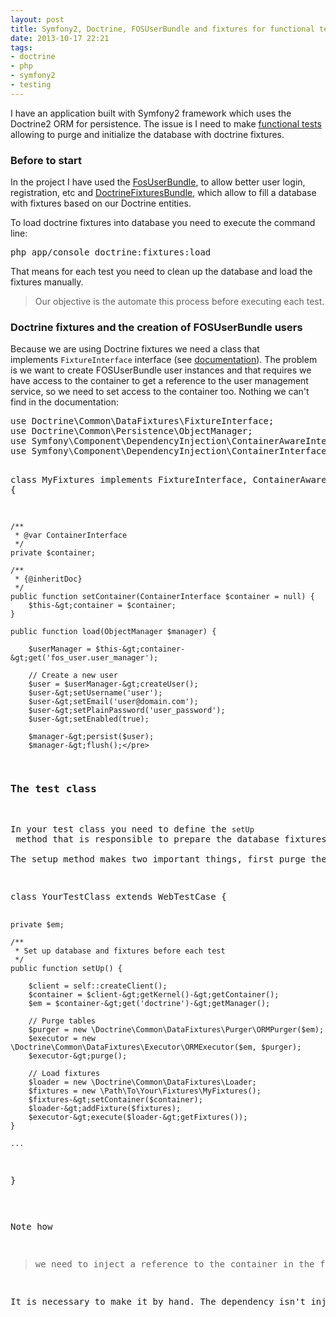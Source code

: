 ```yaml
---
layout: post
title: Symfony2, Doctrine, FOSUserBundle and fixtures for functional testing
date: 2013-10-17 22:21
tags:
- doctrine
- php
- symfony2
- testing
---
```

I have an application built with Symfony2 framework which uses the Doctrine2 ORM for persistence.
The issue is I need to make <a href="http://symfony.com/doc/current/book/testing.html#functional-tests">functional tests</a>
allowing to purge and initialize the database with doctrine fixtures.</p>

<h3>Before to start</h3>
<p>In the project I have used the <a href="https://github.com/FriendsOfSymfony/FOSUserBundle">FosUserBundle</a>, to allow better user login, registration, etc and <a href="http://symfony.com/doc/current/bundles/DoctrineFixturesBundle/index.html">DoctrineFixturesBundle</a>, which allow to fill a database with fixtures based on our Doctrine entities.</p>
<p>To load doctrine fixtures into database you need to execute the command line:</p>
<pre class="prettyprint">php app/console doctrine:fixtures:load</pre>
<p>That means for each test you need to clean up the database and load the fixtures manually.</p>
<blockquote><p>Our objective is the automate this process before executing each test.</p></blockquote>
<h3>Doctrine fixtures and the creation of FOSUserBundle users</h3>
<p>Because we are using Doctrine fixtures we need a class that implements <code>FixtureInterface</code> interface (see <a href="http://symfony.com/doc/current/bundles/DoctrineFixturesBundle/index.html#writing-simple-fixtures">documentation</a>). The problem is we want to create FOSUserBundle user instances and that requires we have access to the container to get a reference to the user management service, so we need to set access to the container too. Nothing we can't find in the documentation:</p>
<pre class="prettyprint">use Doctrine\Common\DataFixtures\FixtureInterface;
use Doctrine\Common\Persistence\ObjectManager;
use Symfony\Component\DependencyInjection\ContainerAwareInterface;
use Symfony\Component\DependencyInjection\ContainerInterface;

class MyFixtures implements FixtureInterface, ContainerAwareInterface {

    /**
     * @var ContainerInterface
     */
    private $container;

    /**
     * {@inheritDoc}
     */
    public function setContainer(ContainerInterface $container = null) {
        $this-&gt;container = $container;
    }

    public function load(ObjectManager $manager) {

        $userManager = $this-&gt;container-&gt;get('fos_user.user_manager');

        // Create a new user
        $user = $userManager-&gt;createUser();
        $user-&gt;setUsername('user');
        $user-&gt;setEmail('user@domain.com');
        $user-&gt;setPlainPassword('user_password');
        $user-&gt;setEnabled(true);

        $manager-&gt;persist($user);
        $manager-&gt;flush();</pre>
<h3>The test class</h3>
<p>In your test class you need to define the <code>setUp</code> method that is responsible to prepare the database fixtures.<br />
The setup method makes two important things, first purge the tables on the database to remove any previous changes make by previous tests and, second, initialize the database with a set of fixtures.</p>
<pre class="prettyprint">class YourTestClass extends WebTestCase {

    private $em;

    /**
     * Set up database and fixtures before each test
     */
    public function setUp() {

        $client = self::createClient();
        $container = $client-&gt;getKernel()-&gt;getContainer();
        $em = $container-&gt;get('doctrine')-&gt;getManager();

        // Purge tables
        $purger = new \Doctrine\Common\DataFixtures\Purger\ORMPurger($em);
        $executor = new \Doctrine\Common\DataFixtures\Executor\ORMExecutor($em, $purger);
        $executor-&gt;purge();

        // Load fixtures
        $loader = new \Doctrine\Common\DataFixtures\Loader;
        $fixtures = new \Path\To\Your\Fixtures\MyFixtures();
        $fixtures-&gt;setContainer($container);
        $loader-&gt;addFixture($fixtures);
        $executor-&gt;execute($loader-&gt;getFixtures());
    }

    ...
}</pre>
<p>Note how</p>
<blockquote><p>we need to inject a reference to the container in the fixtures class.</p></blockquote>
<p>It is necessary to make it by hand. The dependency isn't injected automatically because we are running a PHPUnit test, not a Symfony2 application.</p>
